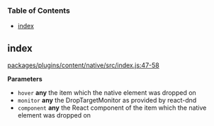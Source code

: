 <!-- Generated by documentation.js. Update this documentation by updating the source code. -->

### Table of Contents

-   [index][1]

## index

[packages/plugins/content/native/src/index.js:47-58][2]

**Parameters**

-   `hover` **any** the item which the native element was dropped on
-   `monitor` **any** the DropTargetMonitor as provided by react-dnd
-   `component` **any** the React component of the item which the native element was dropped on

[1]: #index

[2]: https://github.com/nolandg/editor/blob/c00cc25d4f9e23d7af085db0b81e2d05a3985e88/packages/plugins/content/native/src/index.js#L47-L58 "Source code on GitHub"

